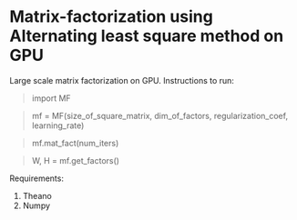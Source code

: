 # Matrix-factorization using Alternating least square method on GPU

Large scale matrix factorization on GPU. Instructions to run:

> import MF

> mf = MF(size_of_square_matrix, dim_of_factors, regularization_coef, learning_rate)

> mf.mat_fact(num_iters)

> W, H = mf.get_factors()

Requirements:

1. Theano
2. Numpy

